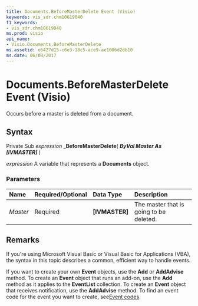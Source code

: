 ```yaml
---
title: Documents.BeforeMasterDelete Event (Visio)
keywords: vis_sdr.chm10619040
f1_keywords:
- vis_sdr.chm10619040
ms.prod: visio
api_name:
- Visio.Documents.BeforeMasterDelete
ms.assetid: e6427d15-c6e3-18c5-ace9-ae1006d2db10
ms.date: 06/08/2017
---
```



# Documents.BeforeMasterDelete Event (Visio)

Occurs before a master is deleted from a document.


## Syntax

Private Sub  _expression_ _**BeforeMasterDelete**( **_ByVal Master As [IVMASTER]_** )

 _expression_ A variable that represents a **Documents** object.


### Parameters



|**Name**|**Required/Optional**|**Data Type**|**Description**|
|:-----|:-----|:-----|:-----|
| _Master_|Required| **[IVMASTER]**|The master that is going to be deleted.|

## Remarks

If you're using Microsoft Visual Basic or Visual Basic for Applications (VBA), the syntax in this topic describes a common, efficient way to handle events.

If you want to create your own **Event** objects, use the **Add** or **AddAdvise** method. To create an **Event** object that runs an add-on, use the **Add** method as it applies to the **EventList** collection. To create an **Event** object that receives notification, use the **AddAdvise** method. To find an event code for the event you want to create, see[Event codes](http://msdn.microsoft.com/library/de8f5c7a-421d-ebcf-22b6-4310a202ef64%28Office.15%29.aspx).


